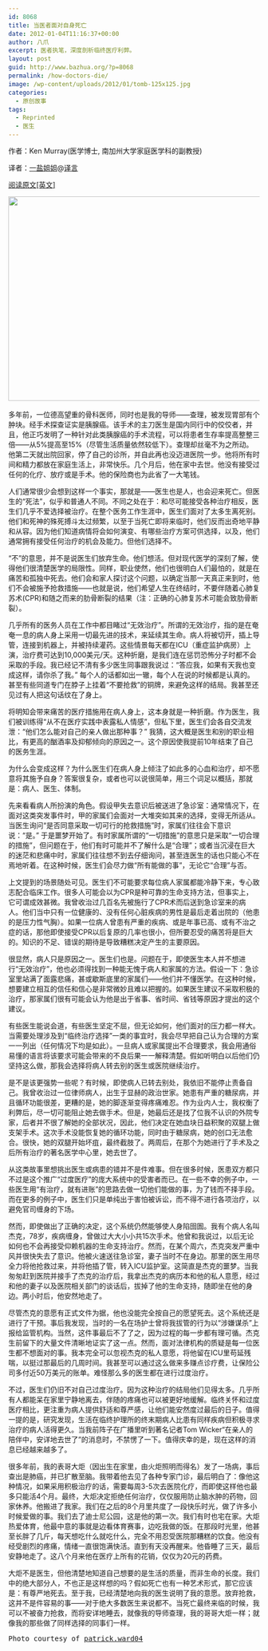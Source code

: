```yaml
---
id: 8068
title: 当医者面对自身死亡
date: 2012-01-04T11:16:37+00:00
author: 八爪
excerpt: 医者执笔，深度剖析临终医疗利弊。
layout: post
guid: http://www.bazhua.org/?p=8068
permalink: /how-doctors-die/
image: /wp-content/uploads/2012/01/tomb-125x125.jpg
categories:
  - 原创故事
tags:
  - Reprinted
  - 医生
---
```

作者：Ken Murray(医学博士, 南加州大学家庭医学科的副教授)
  
译者：<a href="http://space.yeeyan.org/u/254011" target="_blank">一盐姐姐</a>@<a href="http://select.yeeyan.org/view/254011/237994" target="_blank">译言</a>
  
<a href="http://zocalopublicsquare.org/thepublicsquare/2011/11/30/how-doctors-die/read/nexus/" target="_blank">阅读原文[英文]</a>

[<img class="alignnone  wp-image-8069" title="tomb" src="/wp-content/uploads/2012/01/tomb.jpg" alt="" width="614" height="410" srcset="/wp-content/uploads/2012/01/tomb.jpg 1024w, /wp-content/uploads/2012/01/tomb-150x100.jpg 150w, /wp-content/uploads/2012/01/tomb-300x200.jpg 300w, /wp-content/uploads/2012/01/tomb-360x240.jpg 360w, /wp-content/uploads/2012/01/tomb-600x400.jpg 600w" sizes="(max-width: 614px) 100vw, 614px" />](/wp-content/uploads/2012/01/tomb.jpg)

多年前，一位德高望重的骨科医师，同时也是我的导师——查理，被发现胃部有个肿块。经手术探查证实是胰腺癌。该手术的主刀医生是国内同行中的佼佼者，并且，他正巧发明了一种针对此类胰腺癌的手术流程，可以将患者生存率提高整整三倍——从5%提高至15%（尽管生活质量依然较低下）。查理却丝毫不为之所动。他第二天就出院回家，停了自己的诊所，并自此再也没迈进医院一步。他将所有时间和精力都放在家庭生活上，非常快乐。几个月后，他在家中去世。他没有接受过任何的化疗、放疗或是手术。他的保险商也为此省了一大笔钱。

人们通常很少会想到这样一个事实，那就是——医生也是人，也会迎来死亡。但医生的“死法”，似乎和普通人不同。不同之处在于：和尽可能接受各种治疗相反，医生们几乎不爱选择被治疗。在整个医务工作生涯中，医生们面对了太多生离死别。他们和死神的殊死搏斗太过频繁，以至于当死亡即将来临时，他们反而出奇地平静和从容。因为他们知道病情将会如何演变、有哪些治疗方案可供选择，以及，他们通常拥有接受任何治疗的机会及能力。但他们选择不。

“不”的意思，并不是说医生们放弃生命。他们想活。但对现代医学的深刻了解，使得他们很清楚医学的局限性。同样，职业使然，他们也很明白人们最怕的，就是在痛苦和孤独中死去。他们会和家人探讨这个问题，以确定当那一天真正来到时，他们不会被施予抢救措施——也就是说，他们希望人生在终结时，不要伴随着心肺复苏术(CPR)和随之而来的肋骨断裂的结果（注：正确的心肺复苏术可能会致肋骨断裂）。

几乎所有的医务人员在工作中都目睹过“无效治疗”。所谓的无效治疗，指的是在奄奄一息的病人身上采用一切最先进的技术，来延续其生命。病人将被切开，插上导管，连接到机器上，并被持续灌药。这些情景每天都在ICU（重症监护病房）上演，治疗费可达到10,000美元/天。这种折磨，是我们连在惩罚恐怖分子时都不会采取的手段。我已经记不清有多少医生同事跟我说过：“答应我，如果有天我也变成这样，请你杀了我。” 每个人的话都如出一辙，每个人在说的时候都是认真的。甚至有些同道专门在脖子上挂着“不要抢救”的铜牌，来避免这样的结局。我甚至还见过有人把这句话纹在了身上。

将明知会带来痛苦的医疗措施用在病人身上，这本身就是一种折磨。作为医生，我们被训练得“从不在医疗实践中表露私人情感”，但私下里，医生们会各自交流发泄：“他们怎么能对自己的亲人做出那种事？” 我猜，这大概是医生和别的职业相比，有更高的酗酒率及抑郁倾向的原因之一。这个原因使我提前10年结束了自己的医务生涯。

为什么会变成这样？为什么医生们在病人身上倾注了如此多的心血和治疗，却不愿意将其施予自身？答案很复杂，或者也可以说很简单，用三个词足以概括，那就是：病人、医生、体制。

先来看看病人所扮演的角色。假设甲失去意识后被送进了急诊室：通常情况下，在面对这类突发事件时，甲的家属们会面对一大堆突如其来的选择，变得无所适从。当医生询问“是否同意采取一切可行的抢救措施”时，家属们往往会下意识说：“是。” 于是噩梦开始了。有时家属所谓的“一切措施”的意思只是采取“一切合理的措施”，但问题在于，他们有时可能并不了解什么是“合理”；或者当沉浸在巨大的迷茫和悲痛中时，家属们往往想不到去仔细询问，甚至连医生的话也只能心不在焉地听着。在这种时候，医生们会尽力做“所有能做的事”，无论它“合理”与否。

上文提到的场景随处可见。医生们不可能要求每位病人家属都能冷静下来，专心致志配合临床工作。很多人可能会以为CPR是种可靠的生命支持方法，但事实上，它可谓成效甚微。我曾收治过几百名先被施行了CPR术而后送到急诊室来的病人。他们当中只有一位健康的、没有任何心脏疾病的男性是最后走着出院的（他患的是压力性气胸）。如果一位病人曾患有严重的疾病、或是年事已高、或有不治之症的话，那他即使接受CPR以后复原的几率也很小，但所要忍受的痛苦将是巨大的。知识的不足、错误的期待是导致糟糕决定产生的主要原因。

很显然，病人只是原因之一。医生们也是。问题在于，即使医生本人并不想进行“无效治疗”，他也必须得找到一种能无愧于病人和家属的方法。假设一下：急诊室里站满了面露悲痛，甚或歇斯底里的家属们——他们并不懂医学。在这种时候，想要建立相互的信任和信心是非常微妙且难以把握的。如果医生建议不采取积极的治疗，那家属们很有可能会认为他是出于省事、省时间、省钱等原因才提出的这个建议。

<div style="display: none">
  <a href='http://bestessaywritingservicee.com/writing-essay/' title='writing essays'>writing essays</a>
</div>

有些医生能说会道，有些医生坚定不屈，但无论如何，他们面对的压力都一样大。当需要处理涉及到“临终治疗选择”一类的事宜时，我会尽早把自己认为合理的方案一一列出（任何情况下均是如此）。一旦病人或家属提出不合理要求，我会用通俗易懂的语言将该要求可能会带来的不良后果一一解释清楚。假如听明白以后他们仍坚持这么做，那我会选择将病人转去别的医生或医院继续治疗。

是不是该更强势一些呢？有时候，即使病人已转去别处，我依旧不能停止责备自己。我曾收治过一位律师病人，出生于显赫的政治世家。她患有严重的糖尿病，并且循环功能很差，更糟的是，她的脚逐渐变得疼痛难忍。作为业内人士，我权衡了利弊后，尽一切可能阻止她去做手术。但是，她最后还是找了位我不认识的外院专家，后者并不很了解她的全部状况，因此，他们决定在她血块日益积聚的双腿上做支架手术。这次手术没能恢复她的循环功能，同时由于糖尿病，她的创口无法愈合。很快，她的双腿开始坏疽，最终截肢了。两周后，在那个为她进行了手术及之后所有治疗的著名医学中心里，她去世了。

从这类故事里想挑出医生或病患的错并不是件难事。但在很多时候，医患双方都只不过是这个推广“过度医疗”的庞大系统中的受害者而已。在一些不幸的例子中，一些医生用“有治疗，就有进账”的思路去做一切他们能做的事，为了钱而不择手段。而在更多的例子中，医生们只是单纯出于害怕被诉讼，而不得不进行各项治疗，以避免官司缠身的下场。

然而，即使做出了正确的决定，这个系统仍然能够使人身陷囹圄。我有个病人名叫杰克，78岁，疾病缠身，曾做过大大小小共15次手术。他曾和我说过，以后无论如何也不会再接受仰赖机器的生命支持治疗。然而，在某个周六，杰克突发严重中风并很快失去了意识。他被火速送往急诊室，妻子当时不在身边。那里的医生用尽全力将他抢救过来，并将他插了管，转入ICU监护室。这简直是杰克的噩梦。当我匆匆赶到医院并接手了杰克的治疗后，我拿出杰克的病历本和他的私人意愿，经过和他的妻子以及医院相关部门的谈话后，拔掉了他的生命支持，随即坐在他的身边。两小时后，他安然地走了。

尽管杰克的意愿有正式文件为据，他也没能完全按自己的愿望死去。这个系统还是进行了干预。事后我发现，当时的一名在场护士曾将我拔管的行为以“涉嫌谋杀”上报给监管机构。当然，这件事最后不了了之，因为过程的每一步都有理可循。杰克生前留下的大量文件清晰地证实了这一点。然而，面对法律机构的质疑是每一位医生都不想面对的事。我本完全可以忽视杰克的私人意愿，将他留在ICU里苟延残喘，以挺过那最后的几周时间。我甚至可以通过这么做来多赚点诊疗费，让保险公司多付近50万美元的账单。难怪那么多的医生都在进行过度治疗。

不过，医生们仍旧不对自己过度治疗。因为这种治疗的结局他们见得太多。几乎所有人都能呆在家里宁静地离去，伴随的疼痛也可以被更好地缓解。临终关怀和过度医疗相比，更注重为病人提供舒适和尊严感，让他们能安然度过最后的日子。值得一提的是，研究发现，生活在临终护理所的终末期病人比患有同样疾病但积极寻求治疗的病人活得更久。当我前阵子在广播里听到著名记者Tom Wicker“在亲人的陪伴中，安详地去世了”的消息时，不禁愣了一下。值得庆幸的是，现在这样的消息已经越来越多了。

很多年前，我的表哥大炬（因出生在家里，由火炬照明而得名）发了一场病，事后查出是肺癌，并已扩散至脑。我带着他去见了各种专家门诊，最后明白了：像他这种情况，如果采用积极治疗的话，需要每周3-5次去医院化疗，而即使这样他也最多只能活4个月。最终，大炬决定拒绝任何治疗，仅仅服用防止脑水肿的药物，回家休养。他搬进了我家。我们在之后的8个月里共度了一段快乐时光，做了许多小时候爱做的事。我们去了迪士尼公园，这是他的第一次。我们有时也宅在家。大炬热爱体育，他最中意的事就是边看体育赛事，边吃我做的饭。在那段时光里，他甚至长胖了几斤，每天想吃什么就吃什么，完全不用忍受医院那糟糕的饮食。他没有经受剧烈的疼痛，情绪一直很饱满快活。直到有天没再醒来。他昏睡了三天，最后安静地走了。这八个月来他在医疗上所有的花销，仅仅为20元的药费。

大炬不是医生，但他清楚地知道自己想要的是生活的质量，而非生命的长度。我们中的绝大部分人，不也正是这样想的吗？假如死亡也有一种艺术形式，那它应该是：有尊严地死去。至于我，已经清楚地向我的医生说明了我的意愿。放弃抢救，这并不是件容易的事——对于绝大多数医生来说都不。当死亡最终来临的时候，我可以不被奋力抢救，而将安详地睡去，就像我的导师查理，我的哥哥大炬一样；就像我的那些做了同样选择的同事们一样。

<pre>Photo courtesy of <a href="http://www.flickr.com/photos/44685713@N04/6156268907/" target="_blank">patrick.ward04</a></pre>

<div style="display: none">
  zp8497586rq
</div>
